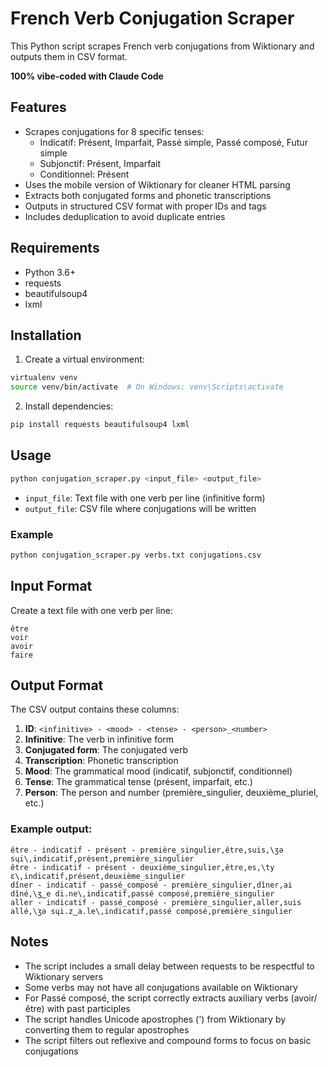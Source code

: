 # French Verb Conjugation Scraper

This Python script scrapes French verb conjugations from Wiktionary and outputs them in CSV format.

**100% vibe-coded with Claude Code**

## Features

- Scrapes conjugations for 8 specific tenses:
  - Indicatif: Présent, Imparfait, Passé simple, Passé composé, Futur simple
  - Subjonctif: Présent, Imparfait  
  - Conditionnel: Présent
- Uses the mobile version of Wiktionary for cleaner HTML parsing
- Extracts both conjugated forms and phonetic transcriptions
- Outputs in structured CSV format with proper IDs and tags
- Includes deduplication to avoid duplicate entries

## Requirements

- Python 3.6+
- requests
- beautifulsoup4
- lxml

## Installation

1. Create a virtual environment:
```bash
virtualenv venv
source venv/bin/activate  # On Windows: venv\Scripts\activate
```

2. Install dependencies:
```bash
pip install requests beautifulsoup4 lxml
```

## Usage

```bash
python conjugation_scraper.py <input_file> <output_file>
```

- `input_file`: Text file with one verb per line (infinitive form)
- `output_file`: CSV file where conjugations will be written

### Example

```bash
python conjugation_scraper.py verbs.txt conjugations.csv
```

## Input Format

Create a text file with one verb per line:
```
être
voir
avoir
faire
```

## Output Format

The CSV output contains these columns:
1. **ID**: `<infinitive> - <mood> - <tense> - <person>_<number>`
2. **Infinitive**: The verb in infinitive form
3. **Conjugated form**: The conjugated verb
4. **Transcription**: Phonetic transcription
5. **Mood**: The grammatical mood (indicatif, subjonctif, conditionnel)
6. **Tense**: The grammatical tense (présent, imparfait, etc.)
7. **Person**: The person and number (première_singulier, deuxième_pluriel, etc.)

### Example output:
```csv
être - indicatif - présent - première_singulier,être,suis,\ʒə sɥi\,indicatif,présent,première_singulier
être - indicatif - présent - deuxième_singulier,être,es,\ty ɛ\,indicatif,présent,deuxième_singulier
dîner - indicatif - passé_composé - première_singulier,dîner,ai dîné,\ʒ‿e di.ne\,indicatif,passé composé,première_singulier
aller - indicatif - passé_composé - première_singulier,aller,suis allé,\ʒə sɥi.z‿a.le\,indicatif,passé composé,première_singulier
```

## Notes

- The script includes a small delay between requests to be respectful to Wiktionary servers
- Some verbs may not have all conjugations available on Wiktionary
- For Passé composé, the script correctly extracts auxiliary verbs (avoir/être) with past participles
- The script handles Unicode apostrophes (') from Wiktionary by converting them to regular apostrophes
- The script filters out reflexive and compound forms to focus on basic conjugations